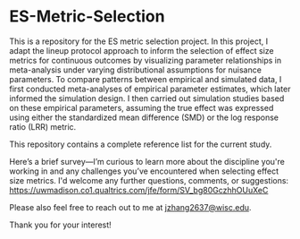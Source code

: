 # ES-Metric-Selection
This is a repository for the ES metric selection project. In this project, I adapt the lineup protocol approach to inform the selection of effect size metrics for continuous outcomes by visualizing parameter relationships in meta-analysis under varying distributional assumptions for nuisance parameters. To compare patterns between empirical and simulated data, I first conducted meta-analyses of empirical parameter estimates, which later informed the simulation design. I then carried out simulation studies based on these empirical parameters, assuming the true effect was expressed using either the standardized mean difference (SMD) or the log response ratio (LRR) metric.

This repository contains a complete reference list for the current study.

Here’s a brief survey—I’m curious to learn more about the discipline you're working in and any challenges you’ve encountered when selecting effect size metrics. I'd welcome any further questions, comments, or suggestions: https://uwmadison.co1.qualtrics.com/jfe/form/SV_bg80GczhhOUuXeC

Please also feel free to reach out to me at jzhang2637@wisc.edu.

Thank you for your interest!
